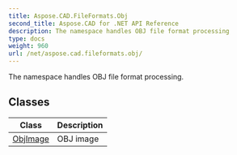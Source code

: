 ```yaml
---
title: Aspose.CAD.FileFormats.Obj
second_title: Aspose.CAD for .NET API Reference
description: The namespace handles OBJ file format processing
type: docs
weight: 960
url: /net/aspose.cad.fileformats.obj/
---
```

The namespace handles OBJ file format processing.

## Classes

| Class | Description |
| --- | --- |
| [ObjImage](./objimage/) | OBJ image |



